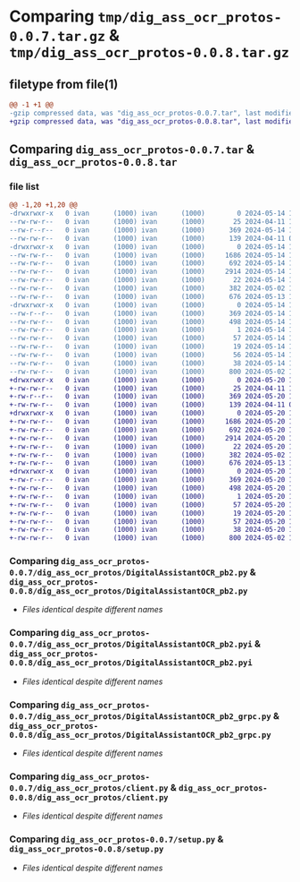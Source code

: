 # Comparing `tmp/dig_ass_ocr_protos-0.0.7.tar.gz` & `tmp/dig_ass_ocr_protos-0.0.8.tar.gz`

## filetype from file(1)

```diff
@@ -1 +1 @@
-gzip compressed data, was "dig_ass_ocr_protos-0.0.7.tar", last modified: Tue May 14 10:02:22 2024, max compression
+gzip compressed data, was "dig_ass_ocr_protos-0.0.8.tar", last modified: Mon May 20 11:51:51 2024, max compression
```

## Comparing `dig_ass_ocr_protos-0.0.7.tar` & `dig_ass_ocr_protos-0.0.8.tar`

### file list

```diff
@@ -1,20 +1,20 @@
-drwxrwxr-x   0 ivan      (1000) ivan      (1000)        0 2024-05-14 10:02:22.601974 dig_ass_ocr_protos-0.0.7/
--rw-rw-r--   0 ivan      (1000) ivan      (1000)       25 2024-04-11 10:17:28.000000 dig_ass_ocr_protos-0.0.7/MANIFEST.in
--rw-r--r--   0 ivan      (1000) ivan      (1000)      369 2024-05-14 10:02:22.601974 dig_ass_ocr_protos-0.0.7/PKG-INFO
--rw-rw-r--   0 ivan      (1000) ivan      (1000)      139 2024-04-11 09:58:44.000000 dig_ass_ocr_protos-0.0.7/README.md
-drwxrwxr-x   0 ivan      (1000) ivan      (1000)        0 2024-05-14 10:02:22.597974 dig_ass_ocr_protos-0.0.7/dig_ass_ocr_protos/
--rw-rw-r--   0 ivan      (1000) ivan      (1000)     1686 2024-05-14 10:02:21.000000 dig_ass_ocr_protos-0.0.7/dig_ass_ocr_protos/DigitalAssistantOCR_pb2.py
--rw-rw-r--   0 ivan      (1000) ivan      (1000)      692 2024-05-14 10:02:21.000000 dig_ass_ocr_protos-0.0.7/dig_ass_ocr_protos/DigitalAssistantOCR_pb2.pyi
--rw-rw-r--   0 ivan      (1000) ivan      (1000)     2914 2024-05-14 10:02:21.000000 dig_ass_ocr_protos-0.0.7/dig_ass_ocr_protos/DigitalAssistantOCR_pb2_grpc.py
--rw-rw-r--   0 ivan      (1000) ivan      (1000)       22 2024-05-14 10:01:31.000000 dig_ass_ocr_protos-0.0.7/dig_ass_ocr_protos/__init__.py
--rw-rw-r--   0 ivan      (1000) ivan      (1000)      382 2024-05-02 11:09:19.000000 dig_ass_ocr_protos-0.0.7/dig_ass_ocr_protos/abstract_client.py
--rw-rw-r--   0 ivan      (1000) ivan      (1000)      676 2024-05-13 14:05:52.000000 dig_ass_ocr_protos-0.0.7/dig_ass_ocr_protos/client.py
-drwxrwxr-x   0 ivan      (1000) ivan      (1000)        0 2024-05-14 10:02:22.601974 dig_ass_ocr_protos-0.0.7/dig_ass_ocr_protos.egg-info/
--rw-r--r--   0 ivan      (1000) ivan      (1000)      369 2024-05-14 10:02:22.000000 dig_ass_ocr_protos-0.0.7/dig_ass_ocr_protos.egg-info/PKG-INFO
--rw-rw-r--   0 ivan      (1000) ivan      (1000)      498 2024-05-14 10:02:22.000000 dig_ass_ocr_protos-0.0.7/dig_ass_ocr_protos.egg-info/SOURCES.txt
--rw-rw-r--   0 ivan      (1000) ivan      (1000)        1 2024-05-14 10:02:22.000000 dig_ass_ocr_protos-0.0.7/dig_ass_ocr_protos.egg-info/dependency_links.txt
--rw-rw-r--   0 ivan      (1000) ivan      (1000)       57 2024-05-14 10:02:22.000000 dig_ass_ocr_protos-0.0.7/dig_ass_ocr_protos.egg-info/requires.txt
--rw-rw-r--   0 ivan      (1000) ivan      (1000)       19 2024-05-14 10:02:22.000000 dig_ass_ocr_protos-0.0.7/dig_ass_ocr_protos.egg-info/top_level.txt
--rw-rw-r--   0 ivan      (1000) ivan      (1000)       56 2024-05-14 10:00:02.000000 dig_ass_ocr_protos-0.0.7/requirements.txt
--rw-rw-r--   0 ivan      (1000) ivan      (1000)       38 2024-05-14 10:02:22.601974 dig_ass_ocr_protos-0.0.7/setup.cfg
--rw-rw-r--   0 ivan      (1000) ivan      (1000)      800 2024-05-02 11:09:19.000000 dig_ass_ocr_protos-0.0.7/setup.py
+drwxrwxr-x   0 ivan      (1000) ivan      (1000)        0 2024-05-20 11:51:51.359087 dig_ass_ocr_protos-0.0.8/
+-rw-rw-r--   0 ivan      (1000) ivan      (1000)       25 2024-04-11 10:17:28.000000 dig_ass_ocr_protos-0.0.8/MANIFEST.in
+-rw-r--r--   0 ivan      (1000) ivan      (1000)      369 2024-05-20 11:51:51.359087 dig_ass_ocr_protos-0.0.8/PKG-INFO
+-rw-rw-r--   0 ivan      (1000) ivan      (1000)      139 2024-04-11 09:58:44.000000 dig_ass_ocr_protos-0.0.8/README.md
+drwxrwxr-x   0 ivan      (1000) ivan      (1000)        0 2024-05-20 11:51:51.359087 dig_ass_ocr_protos-0.0.8/dig_ass_ocr_protos/
+-rw-rw-r--   0 ivan      (1000) ivan      (1000)     1686 2024-05-20 11:51:49.000000 dig_ass_ocr_protos-0.0.8/dig_ass_ocr_protos/DigitalAssistantOCR_pb2.py
+-rw-rw-r--   0 ivan      (1000) ivan      (1000)      692 2024-05-20 11:51:49.000000 dig_ass_ocr_protos-0.0.8/dig_ass_ocr_protos/DigitalAssistantOCR_pb2.pyi
+-rw-rw-r--   0 ivan      (1000) ivan      (1000)     2914 2024-05-20 11:51:49.000000 dig_ass_ocr_protos-0.0.8/dig_ass_ocr_protos/DigitalAssistantOCR_pb2_grpc.py
+-rw-rw-r--   0 ivan      (1000) ivan      (1000)       22 2024-05-20 11:50:51.000000 dig_ass_ocr_protos-0.0.8/dig_ass_ocr_protos/__init__.py
+-rw-rw-r--   0 ivan      (1000) ivan      (1000)      382 2024-05-02 11:09:19.000000 dig_ass_ocr_protos-0.0.8/dig_ass_ocr_protos/abstract_client.py
+-rw-rw-r--   0 ivan      (1000) ivan      (1000)      676 2024-05-13 14:05:52.000000 dig_ass_ocr_protos-0.0.8/dig_ass_ocr_protos/client.py
+drwxrwxr-x   0 ivan      (1000) ivan      (1000)        0 2024-05-20 11:51:51.359087 dig_ass_ocr_protos-0.0.8/dig_ass_ocr_protos.egg-info/
+-rw-r--r--   0 ivan      (1000) ivan      (1000)      369 2024-05-20 11:51:51.000000 dig_ass_ocr_protos-0.0.8/dig_ass_ocr_protos.egg-info/PKG-INFO
+-rw-rw-r--   0 ivan      (1000) ivan      (1000)      498 2024-05-20 11:51:51.000000 dig_ass_ocr_protos-0.0.8/dig_ass_ocr_protos.egg-info/SOURCES.txt
+-rw-rw-r--   0 ivan      (1000) ivan      (1000)        1 2024-05-20 11:51:51.000000 dig_ass_ocr_protos-0.0.8/dig_ass_ocr_protos.egg-info/dependency_links.txt
+-rw-rw-r--   0 ivan      (1000) ivan      (1000)       57 2024-05-20 11:51:51.000000 dig_ass_ocr_protos-0.0.8/dig_ass_ocr_protos.egg-info/requires.txt
+-rw-rw-r--   0 ivan      (1000) ivan      (1000)       19 2024-05-20 11:51:51.000000 dig_ass_ocr_protos-0.0.8/dig_ass_ocr_protos.egg-info/top_level.txt
+-rw-rw-r--   0 ivan      (1000) ivan      (1000)       57 2024-05-20 11:47:49.000000 dig_ass_ocr_protos-0.0.8/requirements.txt
+-rw-rw-r--   0 ivan      (1000) ivan      (1000)       38 2024-05-20 11:51:51.359087 dig_ass_ocr_protos-0.0.8/setup.cfg
+-rw-rw-r--   0 ivan      (1000) ivan      (1000)      800 2024-05-02 11:09:19.000000 dig_ass_ocr_protos-0.0.8/setup.py
```

### Comparing `dig_ass_ocr_protos-0.0.7/dig_ass_ocr_protos/DigitalAssistantOCR_pb2.py` & `dig_ass_ocr_protos-0.0.8/dig_ass_ocr_protos/DigitalAssistantOCR_pb2.py`

 * *Files identical despite different names*

### Comparing `dig_ass_ocr_protos-0.0.7/dig_ass_ocr_protos/DigitalAssistantOCR_pb2.pyi` & `dig_ass_ocr_protos-0.0.8/dig_ass_ocr_protos/DigitalAssistantOCR_pb2.pyi`

 * *Files identical despite different names*

### Comparing `dig_ass_ocr_protos-0.0.7/dig_ass_ocr_protos/DigitalAssistantOCR_pb2_grpc.py` & `dig_ass_ocr_protos-0.0.8/dig_ass_ocr_protos/DigitalAssistantOCR_pb2_grpc.py`

 * *Files identical despite different names*

### Comparing `dig_ass_ocr_protos-0.0.7/dig_ass_ocr_protos/client.py` & `dig_ass_ocr_protos-0.0.8/dig_ass_ocr_protos/client.py`

 * *Files identical despite different names*

### Comparing `dig_ass_ocr_protos-0.0.7/setup.py` & `dig_ass_ocr_protos-0.0.8/setup.py`

 * *Files identical despite different names*

